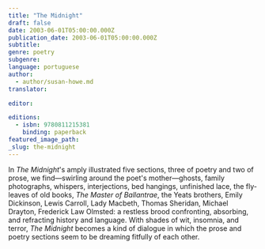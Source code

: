 ```yaml
---
title: "The Midnight"
draft: false
date: 2003-06-01T05:00:00.000Z
publication_date: 2003-06-01T05:00:00.000Z
subtitle:
genre: poetry
subgenre:
language: portuguese
author:
  - author/susan-howe.md
translator:

editor:

editions:
  - isbn: 9780811215381
    binding: paperback
featured_image_path:
_slug: the-midnight
---
```


In _The Midnight_'s amply illustrated five sections, three of poetry and two of prose, we find—swirling around the poet's mother—ghosts, family photographs, whispers, interjections, bed hangings, unfinished lace, the fly-leaves of old books, _The Master of Ballantrae_, the Yeats brothers, Emily Dickinson, Lewis Carroll, Lady Macbeth, Thomas Sheridan, Michael Drayton, Frederick Law Olmsted: a restless brood confronting, absorbing, and refracting history and language. With shades of wit, insomnia, and terror, _The Midnight_ becomes a kind of dialogue in which the prose and poetry sections seem to be dreaming fitfully of each other.

